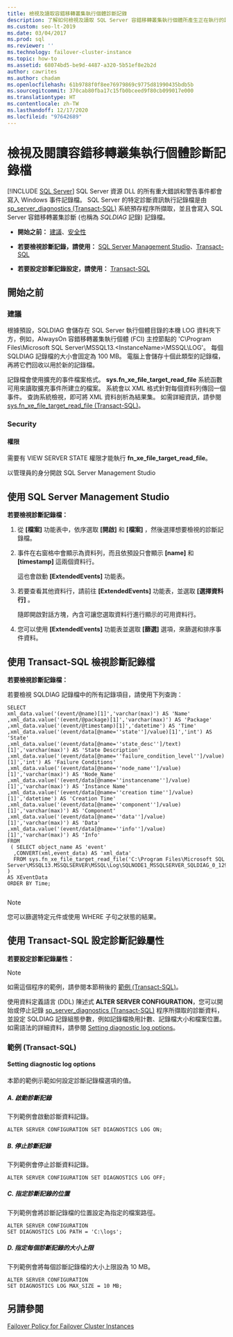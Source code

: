 ```yaml
---
title: 檢視及讀取容錯移轉叢集執行個體診斷記錄
description: 了解如何檢視及讀取 SQL Server 容錯移轉叢集執行個體所產生正在執行的診斷記錄。
ms.custom: seo-lt-2019
ms.date: 03/04/2017
ms.prod: sql
ms.reviewer: ''
ms.technology: failover-cluster-instance
ms.topic: how-to
ms.assetid: 68074bd5-be9d-4487-a320-5b51ef8e2b2d
author: cawrites
ms.author: chadam
ms.openlocfilehash: 61b9788f0f8ee76979869c9775d81990435bdb5b
ms.sourcegitcommit: 370cab80fba17c15fb0bceed9f80cb099017e000
ms.translationtype: HT
ms.contentlocale: zh-TW
ms.lasthandoff: 12/17/2020
ms.locfileid: "97642689"
---
```

# <a name="view-and-read-failover-cluster-instance-diagnostics-log"></a>檢視及閱讀容錯移轉叢集執行個體診斷記錄檔
[!INCLUDE [SQL Server](../../../includes/applies-to-version/sqlserver.md)]
  SQL Server 資源 DLL 的所有重大錯誤和警告事件都會寫入 Windows 事件記錄檔。 SQL Server 的特定診斷資訊執行記錄檔是由 [sp_server_diagnostics &#40;Transact-SQL&#41;](../../../relational-databases/system-stored-procedures/sp-server-diagnostics-transact-sql.md) 系統預存程序所擷取，並且會寫入 SQL Server 容錯移轉叢集診斷 (也稱為 *SQLDIAG* 記錄) 記錄檔。  
  
-   **開始之前：** [建議](#Recommendations)、[安全性](#Security)  
  
-   **若要檢視診斷記錄，請使用：** [SQL Server Management Studio](#SSMSProcedure)、[Transact-SQL](#TsqlProcedure)  
  
-   **若要設定診斷記錄設定，請使用：** [Transact-SQL](#TsqlConfigure)  
  
##  <a name="before-you-begin"></a><a name="BeforeYouBegin"></a> 開始之前  
  
###  <a name="recommendations"></a><a name="Recommendations"></a> 建議  
 根據預設，SQLDIAG 會儲存在 SQL Server 執行個體目錄的本機 LOG 資料夾下方，例如，AlwaysOn 容錯移轉叢集執行個體 (FCI) 主控節點的 'C\Program Files\Microsoft SQL Server\MSSQL13.\<InstanceName>\MSSQL\LOG'。 每個 SQLDIAG 記錄檔的大小會固定為 100 MB。 電腦上會儲存十個此類型的記錄檔，再將它們回收以用於新的記錄檔。  
  
 記錄檔會使用擴充的事件檔案格式。 **sys.fn_xe_file_target_read_file** 系統函數可用來讀取擴充事件所建立的檔案。 系統會以 XML 格式針對每個資料列傳回一個事件。 查詢系統檢視，即可將 XML 資料剖析為結果集。 如需詳細資訊，請參閱 [sys.fn_xe_file_target_read_file &#40;Transact-SQL&#41;](../../../relational-databases/system-functions/sys-fn-xe-file-target-read-file-transact-sql.md)。  
  
###  <a name="security"></a><a name="Security"></a> Security  
  
####  <a name="permissions"></a><a name="Permissions"></a> 權限  
 需要有 VIEW SERVER STATE 權限才能執行 **fn_xe_file_target_read_file**。  
  
 以管理員的身分開啟 SQL Server Management Studio  
  
##  <a name="using-sql-server-management-studio"></a><a name="SSMSProcedure"></a> 使用 SQL Server Management Studio  
 **若要檢視診斷記錄檔：**  
  
1.  從 **[檔案]** 功能表中，依序選取 **[開啟]** 和 **[檔案]** ，然後選擇想要檢視的診斷記錄檔。  
  
2.  事件在右窗格中會顯示為資料列，而且依預設只會顯示 **[name]** 和 **[timestamp]** 這兩個資料行。  
  
     這也會啟動 **[ExtendedEvents]** 功能表。  
  
3.  若要查看其他資料行，請前往 **[ExtendedEvents]** 功能表，並選取 **[選擇資料行]** 。  
  
     隨即開啟對話方塊，內含可讓您選取資料行進行顯示的可用資料行。  
  
4.  您可以使用 **[ExtendedEvents]** 功能表並選取 **[篩選]** 選項，來篩選和排序事件資料。  
  
##  <a name="view-diagnostic-log-files-with-transact-sql"></a><a name="TsqlProcedure"></a> 使用 Transact-SQL 檢視診斷記錄檔  
 **若要檢視診斷記錄檔：**  
  
 若要檢視 SQLDIAG 記錄檔中的所有記錄項目，請使用下列查詢：  
  
```  
SELECT  
xml_data.value('(event/@name)[1]','varchar(max)') AS 'Name'  
,xml_data.value('(event/@package)[1]','varchar(max)') AS 'Package'  
,xml_data.value('(event/@timestamp)[1]','datetime') AS 'Time'  
,xml_data.value('(event/data[@name=''state'']/value)[1]','int') AS 'State'  
,xml_data.value('(event/data[@name=''state_desc'']/text)[1]','varchar(max)') AS 'State Description'  
,xml_data.value('(event/data[@name=''failure_condition_level'']/value)[1]','int') AS 'Failure Conditions'  
,xml_data.value('(event/data[@name=''node_name'']/value)[1]','varchar(max)') AS 'Node_Name'  
,xml_data.value('(event/data[@name=''instancename'']/value)[1]','varchar(max)') AS 'Instance Name'  
,xml_data.value('(event/data[@name=''creation time'']/value)[1]','datetime') AS 'Creation Time'  
,xml_data.value('(event/data[@name=''component'']/value)[1]','varchar(max)') AS 'Component'  
,xml_data.value('(event/data[@name=''data'']/value)[1]','varchar(max)') AS 'Data'  
,xml_data.value('(event/data[@name=''info'']/value)[1]','varchar(max)') AS 'Info'  
FROM  
 ( SELECT object_name AS 'event'  
  ,CONVERT(xml,event_data) AS 'xml_data'  
  FROM sys.fn_xe_file_target_read_file('C:\Program Files\Microsoft SQL Server\MSSQL13.MSSQLSERVER\MSSQL\Log\SQLNODE1_MSSQLSERVER_SQLDIAG_0_129936003752530000.xel',NULL,NULL,NULL)   
)   
AS XEventData  
ORDER BY Time;  
  
```  
  
> [!NOTE]  
>  您可以篩選特定元件或使用 WHERE 子句之狀態的結果。  
  
##  <a name="configure-diagnostic-log-properties-with-transact-sql"></a><a name="TsqlConfigure"></a> 使用 Transact-SQL 設定診斷記錄屬性  
 **若要設定診斷記錄屬性：**  
  
> [!NOTE]  
>  如需這個程序的範例，請參閱本節稍後的 [範例 &#40;Transact-SQL&#41;](#TsqlExample)。  
  
 使用資料定義語言 (DDL) 陳述式 **ALTER SERVER CONFIGURATION**，您可以開始或停止記錄 [sp_server_diagnostics &#40;Transact-SQL&#41;](../../../relational-databases/system-stored-procedures/sp-server-diagnostics-transact-sql.md) 程序所擷取的診斷資料，並設定 SQLDIAG 記錄組態參數，例如記錄檔換用計數、記錄檔大小和檔案位置。 如需語法的詳細資料，請參閱 [Setting diagnostic log options](../../../t-sql/statements/alter-server-configuration-transact-sql.md#Diagnostic)。  
  
###  <a name="examples-transact-sql"></a><a name="ConfigTsqlExample"></a> 範例 (Transact-SQL)  
  
####  <a name="setting-diagnostic-log-options"></a><a name="TsqlExample"></a> Setting diagnostic log options  
 本節的範例示範如何設定診斷記錄檔選項的值。  
  
##### <a name="a-starting-diagnostic-logging"></a>A. 啟動診斷記錄  
 下列範例會啟動診斷資料記錄。  
  
```  
ALTER SERVER CONFIGURATION SET DIAGNOSTICS LOG ON;  
```  
  
##### <a name="b-stopping-diagnostic-logging"></a>B. 停止診斷記錄  
 下列範例會停止診斷資料記錄。  
  
```  
ALTER SERVER CONFIGURATION SET DIAGNOSTICS LOG OFF;  
```  
  
##### <a name="c-specifying-the-location-of-the-diagnostic-logs"></a>C. 指定診斷記錄的位置  
 下列範例會將診斷記錄檔的位置設定為指定的檔案路徑。  
  
```  
ALTER SERVER CONFIGURATION  
SET DIAGNOSTICS LOG PATH = 'C:\logs';  
```  
  
##### <a name="d-specifying-the-maximum-size-of-each-diagnostic-log"></a>D. 指定每個診斷記錄的大小上限  
 下列範例會將每個診斷記錄檔的大小上限設為 10 MB。  
  
```  
ALTER SERVER CONFIGURATION   
SET DIAGNOSTICS LOG MAX_SIZE = 10 MB;  
```  
  
## <a name="see-also"></a>另請參閱  
 [Failover Policy for Failover Cluster Instances](../../../sql-server/failover-clusters/windows/failover-policy-for-failover-cluster-instances.md)  
  
  
